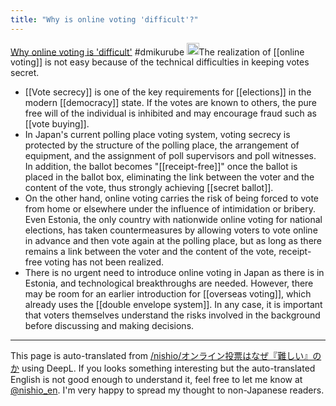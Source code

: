 ```yaml
---
title: "Why is online voting 'difficult'?"
---
```


[Why online voting is 'difficult'](https://zenn.dev/dmikurube/articles/online-voting-is-hard-ja) #dmikurube
<img src='https://scrapbox.io/api/pages/nishio-en/claude/icon' alt='claude.icon' height="19.5"/>The realization of [[online voting]] is not easy because of the technical difficulties in keeping votes secret.
- [[Vote secrecy]] is one of the key requirements for [[elections]] in the modern [[democracy]] state. If the votes are known to others, the pure free will of the individual is inhibited and may encourage fraud such as [[vote buying]].
- In Japan's current polling place voting system, voting secrecy is protected by the structure of the polling place, the arrangement of equipment, and the assignment of poll supervisors and poll witnesses. In addition, the ballot becomes "[[receipt-free]]" once the ballot is placed in the ballot box, eliminating the link between the voter and the content of the vote, thus strongly achieving [[secret ballot]].
- On the other hand, online voting carries the risk of being forced to vote from home or elsewhere under the influence of intimidation or bribery. Even Estonia, the only country with nationwide online voting for national elections, has taken countermeasures by allowing voters to vote online in advance and then vote again at the polling place, but as long as there remains a link between the voter and the content of the vote, receipt-free voting has not been realized.
- There is no urgent need to introduce online voting in Japan as there is in Estonia, and technological breakthroughs are needed. However, there may be room for an earlier introduction for [[overseas voting]], which already uses the [[double envelope system]]. In any case, it is important that voters themselves understand the risks involved in the background before discussing and making decisions.

---
This page is auto-translated from [/nishio/オンライン投票はなぜ『難しい』のか](https://scrapbox.io/nishio/オンライン投票はなぜ『難しい』のか) using DeepL. If you looks something interesting but the auto-translated English is not good enough to understand it, feel free to let me know at [@nishio_en](https://twitter.com/nishio_en). I'm very happy to spread my thought to non-Japanese readers.
